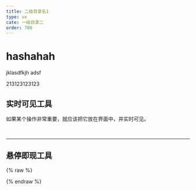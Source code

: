 ```yaml
---
title: 二级目录名1
type: ux
cate: 一级目录二
order: 700
---
```


# hashahah
jklasdfkjh
adsf

213123123123

## 实时可见工具


<div id="cfa7cb2c-4ed7-4f47-96ba-46d58365c10b"></div>

如果某个操作非常重要，就应该把它放在界面中，并实时可见。

<br>

---

## 悬停即现工具
{% raw %}
<script>

        new Regular({template: `
<ux-image src="https://haitao.nos.netease.com/20f8ca15-69d2-4219-a22c-3f1fce255fb0.png"
    title="标题"
    description="描述内容一：巴拉巴拉巴拉巴拉巴拉巴拉巴拉巴拉巴拉巴拉巴拉巴拉；<br> 描述内容二： 巴拉巴拉巴拉巴拉。。。。。" />`}).$inject(document.getElementById('cfa7cb2c-4ed7-4f47-96ba-46d58365c10b'));
    
</script>
{% endraw %}